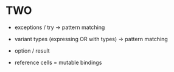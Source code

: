 # TWO

- exceptions / try
  -> pattern matching

- variant types (expressing OR with types)
  -> pattern matching

- option / result

- reference cells = mutable bindings
